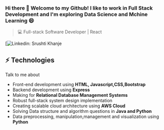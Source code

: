 
### Hi there 👋 Welcome to my Github! I like to work in Full Stack Development and I'm exploring Data Science and Mchine Learning 😄
>  💻 Full-stack Software Developer | React

[![Linkedin: Srushti Khanje](https://www.linkedin.com/in/srushti-khanje/)

## ⚡ Technologies
Talk to me about
- Front-end development using **HTML, Javascript,CSS,Bootstrap**
- Backend development using **Express**
- Making for **Relational Database Management Systems**
- Robust full-stack system design implementation
- Creating scalable cloud architecture using **AWS Cloud**
- Solving Data structure and algorithm questions in **Java and Python**
- Data preprocessing, manipulation,management and visualization using **Python**

<!--
**SrushtiKhanje/SrushtiKhanje** is a ✨ _special_ ✨ repository because its `README.md` (this file) appears on your GitHub profile.

Here are some ideas to get you started:

- 🔭 I’m currently working on ...
- 🌱 I’m currently learning ...
- 👯 I’m looking to collaborate on ...
- 🤔 I’m looking for help with ...
- 💬 Ask me about ...
- 📫 How to reach me: ...
- 😄 Pronouns: ...
- ⚡ Fun fact: ...
-->
